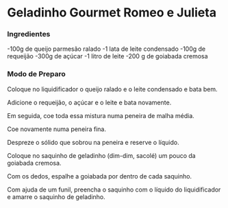 # Geladinho Gourmet Romeo e Julieta



### Ingredientes

-100g de queijo parmesão ralado
-1 lata de leite condensado
-100g de requeijão
-300g de açúcar
-1 litro de leite
-200 g de goiabada cremosa

### Modo de Preparo

Coloque no liquidificador o queijo ralado e o leite condensado e bata bem.

Adicione o requeijão, o açúcar e o leite e bata novamente.

Em seguida, coe toda essa mistura numa peneira de malha média.

Coe novamente numa peneira fina.

Despreze o sólido que sobrou na peneira e reserve o líquido.

Coloque no saquinho de geladinho (dim-dim, sacolé) um pouco da goiabada cremosa.

Com os dedos, espalhe a goiabada por dentro de cada saquinho.

Com ajuda de um funil, preencha o saquinho com o líquido do liquidificador e amarre o saquinho de geladinho. 